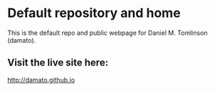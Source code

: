 # Default repository and home
This is the default repo and public webpage for Daniel M. Tomlinson (damato).

## Visit the live site here:
http://damato.github.io
